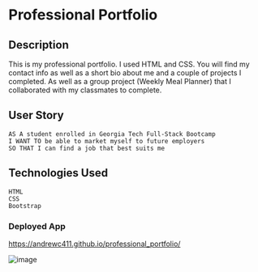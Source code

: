 # Professional Portfolio

## Description
This is my professional portfolio. I used HTML and CSS. You will find my contact info as well as a short bio about me and a couple of projects I completed. As well as a group project (Weekly Meal Planner) that I collaborated with my classmates to complete.

## User Story
```
AS A student enrolled in Georgia Tech Full-Stack Bootcamp
I WANT TO be able to market myself to future employers
SO THAT I can find a job that best suits me
```

## Technologies Used
```
HTML
CSS
Bootstrap
```

### Deployed App
https://andrewc411.github.io/professional_portfolio/

![image](https://user-images.githubusercontent.com/88997322/138110175-2ee9e195-3d67-49fb-888e-c41363c1aa2c.png)

